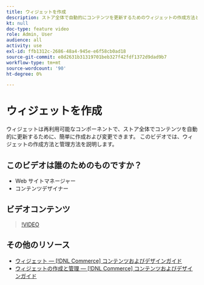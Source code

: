 ```yaml
---
title: ウィジェットを作成
description: ストア全体で自動的にコンテンツを更新するためのウィジェットの作成方法と既存のウィジェットの変更方法を説明します。
kt: null
doc-type: feature video
role: Admin, User
audience: all
activity: use
exl-id: ffb1312c-2686-48a4-945e-e6f58cb0ad18
source-git-commit: e8d2631b31319701beb327f42fdf1372d9dad9b7
workflow-type: tm+mt
source-wordcount: '90'
ht-degree: 0%

---
```


# ウィジェットを作成

ウィジェットは再利用可能なコンポーネントで、ストア全体でコンテンツを自動的に更新するために、簡単に作成および変更できます。 このビデオでは、ウィジェットの作成方法と管理方法を説明します。

## このビデオは誰のためのものですか？

- Web サイトマネージャー
- コンテンツデザイナー

## ビデオコンテンツ

>[!VIDEO](https://video.tv.adobe.com/v/343786?quality=12&learn=on)

## その他のリソース

- [ウィジェット — [!DNL Commerce] コンテンツおよびデザインガイド](https://experienceleague.adobe.com/docs/commerce-admin/content-design/elements/widgets/widgets.html)
- [ウィジェットの作成と管理 — [!DNL Commerce] コンテンツおよびデザインガイド](https://experienceleague.adobe.com/docs/commerce-admin/content-design/elements/widgets/widget-create.html)
